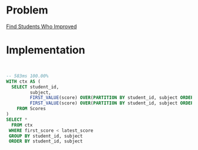 # Problem

[Find Students Who Improved](https://leetcode.com/problems/find-students-who-improved/description/)

# Implementation

```sql


-- 583ms 100.00%
WITH ctx AS (
  SELECT student_id,
         subject,
         FIRST_VALUE(score) OVER(PARTITION BY student_id, subject ORDER BY exam_date) AS first_score,
         FIRST_VALUE(score) OVER(PARTITION BY student_id, subject ORDER BY exam_date DESC) AS latest_score
    FROM Scores     
)
SELECT * 
  FROM ctx
 WHERE first_score < latest_score  
 GROUP BY student_id, subject
 ORDER BY student_id, subject
```
